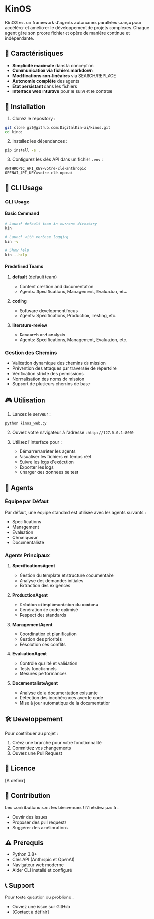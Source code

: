 # KinOS

KinOS est un framework d'agents autonomes parallèles conçu pour accélérer et améliorer le développement de projets complexes. Chaque agent gère son propre fichier et opère de manière continue et indépendante.

## 🌟 Caractéristiques

- **Simplicité maximale** dans la conception
- **Communication via fichiers markdown**
- **Modifications non-linéaires** via SEARCH/REPLACE
- **Autonomie complète** des agents
- **État persistant** dans les fichiers
- **Interface web intuitive** pour le suivi et le contrôle

## 🚀 Installation

1. Clonez le repository :
```bash
git clone git@github.com:DigitalKin-ai/kinos.git
cd kinos
```

2. Installez les dépendances :
```bash
pip install -e .
```

3. Configurez les clés API dans un fichier `.env` :
```env
ANTHROPIC_API_KEY=votre-clé-anthropic
OPENAI_API_KEY=votre-clé-openai
```

## 🚀 CLI Usage

### CLI Usage

#### Basic Command
```bash
# Launch default team in current directory
kin

# Launch with verbose logging
kin -v

# Show help
kin --help
```

#### Predefined Teams
1. **default** (default team)
   - Content creation and documentation
   - Agents: Specifications, Management, Evaluation, etc.

2. **coding**
   - Software development focus
   - Agents: Specifications, Production, Testing, etc.

3. **literature-review**
   - Research and analysis
   - Agents: Specifications, Management, Evaluation, etc.

### Gestion des Chemins

- Validation dynamique des chemins de mission
- Prévention des attaques par traversée de répertoire
- Vérification stricte des permissions
- Normalisation des noms de mission
- Support de plusieurs chemins de base

## 🎮 Utilisation

1. Lancez le serveur :
```bash
python kinos_web.py
```

2. Ouvrez votre navigateur à l'adresse : `http://127.0.0.1:8000`

3. Utilisez l'interface pour :
   - Démarrer/arrêter les agents
   - Visualiser les fichiers en temps réel
   - Suivre les logs d'exécution
   - Exporter les logs
   - Charger des données de test

## 🤖 Agents

### Équipe par Défaut

Par défaut, une équipe standard est utilisée avec les agents suivants :
- Specifications
- Management
- Evaluation
- Chroniqueur
- Documentaliste

### Agents Principaux

1. **SpecificationsAgent**
   - Gestion du template et structure documentaire
   - Analyse des demandes initiales
   - Extraction des exigences

2. **ProductionAgent**
   - Création et implémentation du contenu
   - Génération de code optimisé
   - Respect des standards

3. **ManagementAgent**
   - Coordination et planification
   - Gestion des priorités
   - Résolution des conflits

4. **EvaluationAgent**
   - Contrôle qualité et validation
   - Tests fonctionnels
   - Mesures performances

5. **DocumentalisteAgent**
   - Analyse de la documentation existante
   - Détection des incohérences avec le code
   - Mise à jour automatique de la documentation

## 🛠️ Développement

Pour contribuer au projet :

1. Créez une branche pour votre fonctionnalité
2. Committez vos changements
3. Ouvrez une Pull Request

## 📄 Licence

[À définir]

## 🤝 Contribution

Les contributions sont les bienvenues ! N'hésitez pas à :
- Ouvrir des issues
- Proposer des pull requests
- Suggérer des améliorations

## ⚠️ Prérequis

- Python 3.8+
- Clés API (Anthropic et OpenAI)
- Navigateur web moderne
- Aider CLI installé et configuré

## 📞 Support

Pour toute question ou problème :
- Ouvrez une issue sur GitHub
- [Contact à définir]

